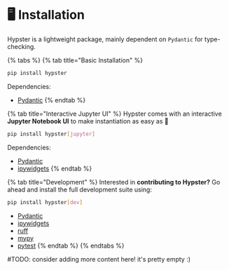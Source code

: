 # 🖥️ Installation

Hypster is a lightweight package, mainly dependent on `Pydantic` for type-checking.

{% tabs %}
{% tab title="Basic Installation" %}
```bash
pip install hypster
```

Dependencies:

* [Pydantic](https://github.com/pydantic/pydantic)
{% endtab %}

{% tab title="Interactive Jupyter UI" %}
Hypster comes with an interactive **Jupyter Notebook UI** to make instantiation as easy as :pie:

```bash
pip install hypster[jupyter]
```

Dependencies:

* [Pydantic](https://github.com/pydantic/pydantic)
* [ipywidgets](https://github.com/jupyter-widgets/ipywidgets)
{% endtab %}

{% tab title="Development" %}
Interested in **contributing to Hypster?** Go ahead and install the full development suite using:

```bash
pip install hypster[dev]
```

* [Pydantic](https://github.com/pydantic/pydantic)
* [ipywidgets](https://github.com/jupyter-widgets/ipywidgets)
* [ruff](https://github.com/astral-sh/ruff)
* [mypy](https://github.com/python/mypy)
* [pytest](https://github.com/pytest-dev/pytest)
{% endtab %}
{% endtabs %}

\#TODO: consider adding more content here! it's pretty empty :)
